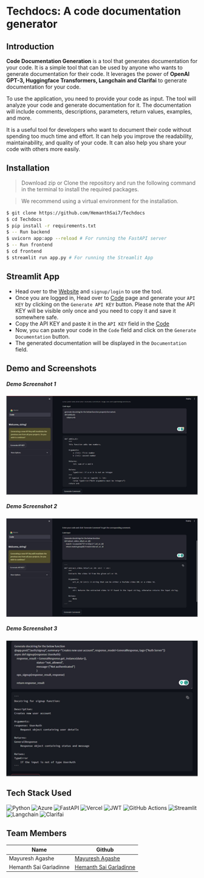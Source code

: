 # Techdocs: A code documentation generator

## Introduction

**Code Documentation Generation** is a tool that generates documentation for your code. It is a simple tool that can be used by anyone who wants to generate documentation for their code. It leverages the power of **OpenAI GPT-3, Huggingface Transformers, Langchain and Clarifai** to generate documentation for your code. 

To use the application, you need to provide your code as input. The tool will analyze your code and generate documentation for it. The documentation will include comments, descriptions, parameters, return values, examples, and more.

It is a useful tool for developers who want to document their code without spending too much time and effort. It can help you improve the readability, maintainability, and quality of your code. It can also help you share your code with others more easily.

## Installation
> Download zip or Clone the repository and run the following command in the terminal to install the required packages. 

> We recommend using a virtual environment for the installation. 

```bash
$ git clone https://github.com/HemanthSai7/Techdocs
$ cd Techdocs
$ pip install -r requirements.txt
$ -- Run backend
$ uvicorn app:app --reload # For running the FastAPI server
$ -- Run frontend
$ cd frontend
$ streamlit run app.py # For running the Streamlit App
```

## Streamlit App
- Head over to the [Website](https://techdocs.streamlit.app) and `signup/login` to use the tool.
- Once you are logged in, Head over to [Code](techdocs.streamlit.app/Code) page and generate your `API KEY` by clicking on the `Generate API KEY` button. Please note that the API KEY will be visible only once and you need to copy it and save it somewhere safe.
- Copy the API KEY and paste it in the `API KEY` field in the [Code](techdocs.streamlit.app/Code)
- Now, you can paste your code in the `Code` field and click on the `Generate Documentation` button.
- The generated documentation will be displayed in the `Documentation` field.


## Demo and Screenshots
##### Demo Screenshot 1
![Result 3](assets/results3.jpg)

##### Demo Screenshot 2
![Result 2](assets/results2.jpg)

##### Demo Screenshot 3
![Result 1](assets/results1.jpg)

## Tech Stack Used
![Python](https://img.shields.io/badge/python-3670A0?style=for-the-badge&logo=python&logoColor=ffdd54)
![Azure](https://img.shields.io/badge/azure_SQL-%230072C6.svg?style=for-the-badge&logo=microsoftazure&logoColor=white)
![FastAPI](https://img.shields.io/badge/FastAPI-005571?style=for-the-badge&logo=fastapi)
![Vercel](https://img.shields.io/badge/vercel-%23000000.svg?style=for-the-badge&logo=vercel&logoColor=white)
![JWT](https://img.shields.io/badge/JWT-black?style=for-the-badge&logo=JSON%20web%20tokens)
![GitHub Actions](https://img.shields.io/badge/github%20actions-%232671E5.svg?style=for-the-badge&logo=githubactions&logoColor=white)
![Streamlit](https://img.shields.io/badge/Streamlit-EA6566?style=for-the-badge&logo=streamlit&logoColor=white)
![Langchain](https://img.shields.io/badge/Langchain-F70A8D?style=for-the-badge&logo=langchain&logoColor=white)
![Clarifai](https://img.shields.io/badge/Clarifai-FFA500?style=for-the-badge&logo=clarifai&logoColor=white)

## Team Members
| Name | Github |
| --- | --- |
| Mayuresh Agashe | [Mayuresh Agashe](https://github.com/mayureshagashe2105) |
| Hemanth Sai Garladinne | [Hemanth Sai Garladinne](https://github.com/HemanthSai7) |